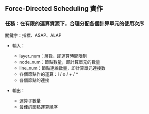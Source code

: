 ## Force-Directed Scheduling 實作
### 任務：在有限的運算資源下，合理分配各個計算單元的使用次序

關鍵字：指標、ASAP、ALAP

- 輸入：
    - layer_num：層數，即運算時間限制
    - node_num：節點數量，即計算單元的數量
    - line_num：節點連線數量，即計算單元連接數
    - 各個節點作的運算：i / o / + / *
    - 各個節點的連接
      
- 輸出：
    - 運算子數量
    - 最佳的節點運算順序

